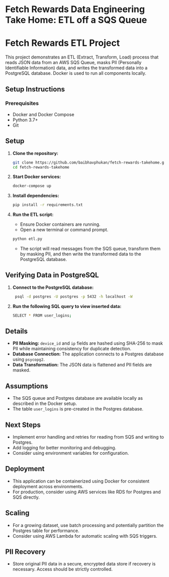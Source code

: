 # Fetch Rewards Data Engineering Take Home: ETL off a SQS Queue

# Fetch Rewards ETL Project

This project demonstrates an ETL (Extract, Transform, Load) process that reads JSON data from an AWS SQS Queue, masks PII (Personally Identifiable Information) data, and writes the transformed data into a PostgreSQL database. Docker is used to run all components locally.

## Setup Instructions

### Prerequisites

- Docker and Docker Compose
- Python 3.7+
- Git

## Setup

1. **Clone the repository:**
    ```sh
    git clone https://github.com/baibhavphukan/fetch-rewards-takehome.git
    cd fetch-rewards-takehome
    ```

2. **Start Docker services:**
    ```sh
    docker-compose up
    ```

3. **Install dependencies:**
    ```sh
    pip install -r requirements.txt
    ```

4. **Run the ETL script:**
   - Ensure Docker containers are running.
   - Open a new terminal or command prompt.
     
    ```sh
    python etl.py
    ```
    - The script will read messages from the SQS queue, transform them by masking PII, and then write the transformed data 
      to the PostgreSQL database.
      
## Verifying Data in PostgreSQL

1. **Connect to the PostgreSQL database:**
   ```sh
    psql -d postgres -U postgres -p 5432 -h localhost -W
    ```
2. **Run the following SQL query to view inserted data:**
   ```sh
   SELECT * FROM user_logins;
   ```
   

## Details

- **PII Masking:** `device_id` and `ip` fields are hashed using SHA-256 to mask PII while maintaining consistency for duplicate detection.
- **Database Connection:** The application connects to a Postgres database using `psycopg2`.
- **Data Transformation:** The JSON data is flattened and PII fields are masked.

## Assumptions
- The SQS queue and Postgres database are available locally as described in the Docker setup.
- The table `user_logins` is pre-created in the Postgres database.

## Next Steps
- Implement error handling and retries for reading from SQS and writing to Postgres.
- Add logging for better monitoring and debugging.
- Consider using environment variables for configuration.

## Deployment
- This application can be containerized using Docker for consistent deployment across environments.
- For production, consider using AWS services like RDS for Postgres and SQS directly.

## Scaling
- For a growing dataset, use batch processing and potentially partition the Postgres table for performance.
- Consider using AWS Lambda for automatic scaling with SQS triggers.

## PII Recovery
- Store original PII data in a secure, encrypted data store if recovery is necessary. Access should be strictly controlled.

